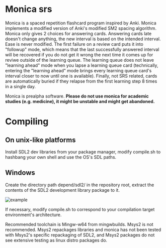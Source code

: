 # Monica srs

Monica is a spaced repetition flashcard program inspired by Anki. Monica implements a modified version of Anki's modified SM2 spacing algorithm. Monica only gives 2 choices for answering cards. Answering cards late doesn't change anything, the new interval is based on the intended interval. Ease is never modified. The first failure on a review card puts it into "followup" mode, which means that the last successfully answered interval will be recovered if you do not get it wrong the next time it comes up for reviwe outside of the learning queue. The learning queue does not leave "learning ahead" mode when you lapse a learning queue card (technically, entering the "learning ahead" mode brings every learning queue card's interval closer to now until one is available). Finally, not SRS related, cards are automatically buried if they relapse from the first learning step 8 times in a single day.

Monica is prealpha software. **Please do not use monica for academic studies (e.g. medicine), it might be unstable and might get abandoned.**

# Compiling

## On unix-like platforms

Install SDL2 dev libraries from your package manager, modify compile.sh to hashbang your own shell and use the OS's SDL paths.

## Windows

Create the directory path depend/sdl2/ in the repository root, extract the contents of the SDL2 development library package to it.

![example](https://i.imgur.com/OrvPY93.png)

If necessary, modify compile.sh to correspond to your compilation target environment's architecture.

Recommended toolchain is Mingw-w64 from mingwbuilds. Msys2 is not recommended. Msys2 repackages libraries and monica has not been tested with Msys2's specific repackaging of SDL2, and Msys2 packages do not see extensive testing as linux distro packages do.


